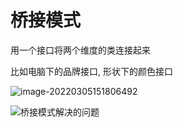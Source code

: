 # 桥接模式

用一个接口将两个维度的类连接起来

比如电脑下的品牌接口, 形状下的颜色接口

![image-20220305151806492](https://typora-1303830133.cos.ap-shanghai.myqcloud.com/typora/img/image-20220305151806492.png)

![桥接模式解决的问题](https://typora-1303830133.cos.ap-shanghai.myqcloud.com/typora/img/problem-zh.png)